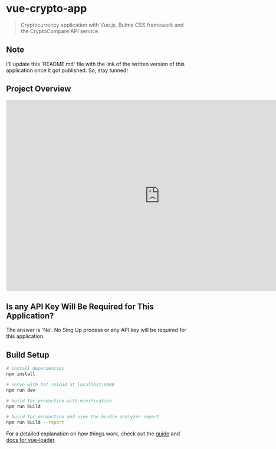 # vue-crypto-app

> Cryptocurrency application with Vue.js, Bulma CSS framework and the CryptoCompare API service.

## Note

I’ll update this 'README.md' file with the link of the written version of this application once it got published. So, stay tunned! 

## Project Overview

<iframe width="832" height="518" src="https://www.youtube.com/embed/FVrKsOhv9LY" frameborder="0" allow="accelerometer; autoplay; encrypted-media; gyroscope; picture-in-picture" allowfullscreen></iframe>

## Is any API Key Will Be Required for This Application?

The answer is 'No'. No Sing Up process or any API key will be required for this application.

## Build Setup

``` bash
# install dependencies
npm install

# serve with hot reload at localhost:8080
npm run dev

# build for production with minification
npm run build

# build for production and view the bundle analyzer report
npm run build --report
```

For a detailed explanation on how things work, check out the [guide](http://vuejs-templates.github.io/webpack/) and [docs for vue-loader](http://vuejs.github.io/vue-loader).
